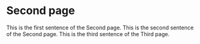 # Second page

This is the first sentence of the Second page.
This is the second sentence of the Second page.
This is the third sentence of the Third page.
